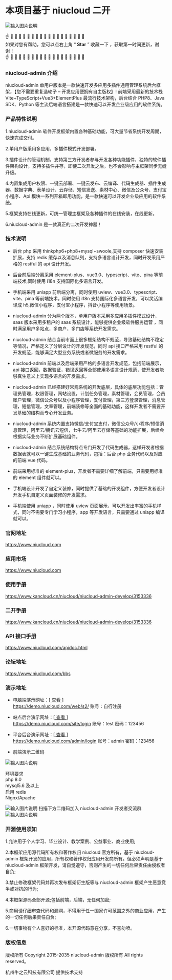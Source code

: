 # 本项目基于 niucloud 二开

![输入图片说明](https://img.kancloud.cn/b9/9a/b99a8fc346bfdfa4e598fc68f39d2c15_1920x2880.jpg)

:point_up: :small_blue_diamond: :small_orange_diamond: :small_blue_diamond: :small_blue_diamond: :small_orange_diamond: :small_blue_diamond: :small_blue_diamond: :small_orange_diamond: :small_blue_diamond: :small_blue_diamond: :small_orange_diamond: :small_blue_diamond:
:small_blue_diamond: :small_orange_diamond: :small_blue_diamond: :small_blue_diamond: :small_orange_diamond: :small_blue_diamond:
<br>
如果对您有帮助，您可以点右上角 “ **Star** ” 收藏一下 ，获取第一时间更新，谢谢！
<br>
:point_up: :small_blue_diamond: :small_orange_diamond: :small_blue_diamond: :small_blue_diamond: :small_orange_diamond: :small_blue_diamond: :small_blue_diamond: :small_orange_diamond: :small_blue_diamond: :small_blue_diamond: :small_orange_diamond: :small_blue_diamond:
:small_blue_diamond: :small_orange_diamond: :small_blue_diamond: :small_blue_diamond: :small_orange_diamond: :small_blue_diamond:
<br>

### niucloud-admin 介绍

niucloud-admin 单用户版本是一款快速开发多应用多插件通用管理系统后台框架，【您不需要重复造轮子 – 开发应用便拥有自主版权】! 前端采用最新的技术栈 Vite+TypeScript+Vue3+ElementPlus 最流行技术架构，后台结合 PHP8、Java SDK、Python 等主流后端语言搭建是一款快速可以开发企业级应用的软件系统。

### 产品特性说明

1.niucloud-admin 软件开发框架内置各种基础功能，可大量节省系统开发周期，快速完成交付。

2.单用户版采用多应用，多插件模式开发部署。

3.插件设计的管理机制，支持第三方开发者参与开发各种功能插件，独特的软件插件架构设计，支持多插件并存，即便二次开发之后，也不会影响与主框架同步无缝升级。

4.内置集成用户权限、一键云部署、一键云发布、云编译、代码生成器、插件生成器、数据字典、表单设计、云存储、短信发送、素材中心、微信及公众号、支付宝小程序、Api 模块一系列开箱即用功能，是一款快速可以开发企业级应用的软件系统。

5.框架支持在线更新，可统一管理主框架及各种插件的在线安装，在线更新。

6.niucloud-admin 是一款真正的二次开发神器！

### 技术说明

- 后台 php 采用 thinkphp6+php8+mysql+swoole,支持 composer 快速安装扩展，支持 redis 缓存以及消息队列，支持多语言设计开发，同时开发采用严格的 restful 的 api 设计开发。

- 后台前后端分离采用 element-plus、vue3.0、typescript、vite、pina 等前端技术,同时使用 i18n 支持国际化多语言开发。

- 手机端采用 uniapp 前后端分离，同时使用 uview、vue3.0、typescript、vite、pina 等前端技术，同时使用 i18n 支持国际化多语言开发，可以灵活编译成 h5,微信小程序，支付宝小程序，抖音小程序等使用场景。

- niucloud-admin 分为两个版本，单用户版本采用多应用多插件模式设计，saas 版本采用多租户的 saas 系统设计，能够提供企业级软件服务运营 ，同时满足用户多站点，多商户，多门店等系统开发需求。

- niucloud-admin 结合当前市面上很多框架结构不规范，导致基础结构不稳定等情况，严格定义了分层设计的开发规范，同时 api 接口严格采用 restful 的开发规范，能够满足大型业务系统或者微服务的开发需求。

- niucloud-admin 前端以及后端采用严格的多语言开发规范，包括前端展示，api 接口返回，数据验证，错误返回等全部使用多语言设计规范，使开发者能够真生意义上实现多语言的开发需求。

- niucloud-admin 已经搭建好常规系统的开发底层，具体的底层功能包括：管理员管理，权限管理，网站设置，计划任务管理，素材管理，会员管理，会员账户管理，微信公众号以及小程序管理，支付管理，第三方登录管理，消息管理，短信管理，文章管理，前端装修等全面的基础功能，这样开发者不需要开发基础的结构而专心开发业务。

- niucloud-admin 系统内置支持微信/支付宝支付，微信公众号/小程序/短信消息管理，阿里云/腾讯云短信，七牛云/阿里云存储等基础的功能扩展，后续会根据实际业务不断扩展基础组件。

- niucloud-admin 结合系统结构特点专门开发了代码生成器，这样开发者根据数据表就可以一键生成基础的业务代码，包括：后台 php 业务代码以及对应的前端 vue 代码。

- 前端采用标准的 element-plus，开发者不需要详细了解前端，只需要用标准的 element 组件就可以。

- 手机端设计开发了自定义装修，同时提供了基础的开发组件，方便开发者设计开发手机自定义页面装修的开发需求。

- 手机端使用 uniapp ，同时使用 uview 页面展示，可以开发出丰富的手机样式，同时不需要专门学习小程序，app 等开发语言，只需要通过 uniapp 编译就可以。

### 官网地址

https://www.niucloud.com

### 应用市场

https://www.niucloud.com

### 使用手册

https://www.kancloud.cn/niucloud/niucloud-admin-develop/3153336

### 二开手册

https://www.kancloud.cn/niucloud/niucloud-admin-develop/3153336

### API 接口手册

https://www.niucloud.com/apidoc.html

### 论坛地址

https://www.niucloud.com/bbs

### 演示地址

- 电脑端演示网址：[<a href='https://demo.niucloud.com/web/s2/' target="_blank"> 查看 </a>]  
  <a href='https://demo.niucloud.com/web/s2/' target="_blank">https://demo.niucloud.com/web/s2/</a> 账号：自行注册
- 站点后台演示网址：[<a href='https://demo.niucloud.com/site/login' target="_blank"> 查看 </a>]  
  <a href='https://demo.niucloud.com/site/login' target="_blank">https://demo.niucloud.com/site/login</a> 账号：test 密码：123456
- 平台后台演示网址：[<a href='https://demo.niucloud.com/admin/login' target="_blank"> 查看 </a>]  
  <a href='https://demo.niucloud.com/admin/login' target="_blank">https://demo.niucloud.com/admin/login</a> 账号：admin 密码：123456

- 前端演示二维码

![输入图片说明](https://www.niucloud.com/img/readme/%E6%BC%94%E7%A4%BA%E5%89%8D%E7%AB%AF-new.png)

环境要求<br/>
php 8.0 <br/> mysql5.6 及以上 <br/> 启用 redis <br/> Nignx/Apache

![输入图片说明](https://www.niucloud.com/img/readme/%E6%B7%BB%E5%8A%A0%E5%AE%A2%E6%9C%8D-old.png)
扫描下方二维码加入 niucloud-admin 开发者交流群
![输入图片说明](https://www.niucloud.com/img/readme/%E5%BC%80%E5%8F%91%E8%80%85%E4%BA%A4%E6%B5%81%E7%BE%A4.png)

### 开源使用须知

1.允许用于个人学习、毕业设计、教学案例、公益事业、商业使用;

2.本框架应用源代码所有权和著作权归 niucloud 官方所有，基于 niucloud-admin 框架开发的应用，所有权和著作权归应用开发商所有。但必须声明是基于 niucloud-admin 框架开发，请自觉遵守，否则产生的一切任何后果责任由侵权者自负;

3.禁止修改框架代码并再次发布框架衍生版等与 niucloud-admin 框架产生恶意竞争或对抗的行为;

4.本框架源码全部开源;包括前端，后端，无任何加密;

5.商用请仔细审查代码和漏洞，不得用于任一国家许可范围之外的商业应用，产生的一切任何后果责任自负;

6.一切事物有个人喜好的标准，本开源代码意在分享，不喜勿喷。

### 版权信息

版权所有 Copyright 2015-2035 niucloud-admin 版权所有
All rights reserved。

杭州牛之云科技有限公司 提供技术支持
